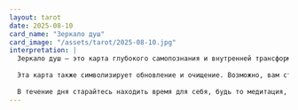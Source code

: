 ```yaml
---
layout: tarot
date: 2025-08-10
card_name: "Зеркало душ"
card_image: "/assets/tarot/2025-08-10.jpg"
interpretation: |
  Зеркало душ — это карта глубокого самопознания и внутренней трансформации. Она призывает вас взглянуть на себя и свои истинные желания. Сегодня вам предстоит возможность заглянуть в свое «я» и понять, что действительно важно. Это время для размышлений и саморефлексии, когда вы можете осознать свои сильные и слабые стороны, а также свои истинные стремления.
  
  Эта карта также символизирует обновление и очищение. Возможно, вам стоит освободиться от старых обид или негативных мыслей, которые мешают вашему развитию. Взглянув в зеркало, вы увидите, что все, что вам нужно для счастья, уже внутри вас. Не бойтесь принимать свои эмоции и чувства — они помогут вам понять, что вам нужно в жизни.
  
  В течение дня старайтесь находить время для себя, будь то медитация, ведение дневника или просто прогулка на свежем воздухе. Это поможет вам лучше понять свои желания и цели. Помните, что вы являетесь творцом своей реальности, и ваше внутреннее состояние отражается на внешнем мире. Используйте эту карту как руководство к действию и позвольте себе быть искренним с самим собой.
---
```


